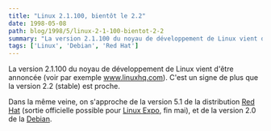 ```yaml
---
title: "Linux 2.1.100, bientôt le 2.2"
date: 1998-05-08
path: blog/1998/5/linux-2-1-100-bientot-2-2
summary: "La version 2.1.100 du noyau de développement de Linux vient d'être annoncée (voir par exemple www.linuxhq.com)."
tags: ['Linux', 'Debian', 'Red Hat']
---
```


<P>
La version 2.1.100 du noyau de développement de Linux vient d'être
annoncée (voir par exemple <A HREF="http://www.linuxhq.com/kpatch21.html">www.linuxhq.com</A>). C'est un signe de plus que la version 2.2 (stable)
est proche.
</P>

<P>
Dans la même veine, on s'approche de la version 5.1 de la distribution <A HREF="http://www.redhat.com/">Red Hat</A> (sortie officielle possible
pour <A HREF="http://www.linuxexpo.org/">Linux Expo</A>, fin mai),
et de la version 2.0 de la <A HREF="http://www.debian.org/">Debian</A>.
</P>


